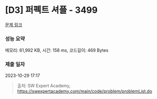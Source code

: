 # [D3] 퍼펙트 셔플 - 3499 

[문제 링크](https://swexpertacademy.com/main/code/problem/problemDetail.do?contestProbId=AWGsRbk6AQIDFAVW) 

### 성능 요약

메모리: 61,992 KB, 시간: 158 ms, 코드길이: 469 Bytes

### 제출 일자

2023-10-29 17:17



> 출처: SW Expert Academy, https://swexpertacademy.com/main/code/problem/problemList.do